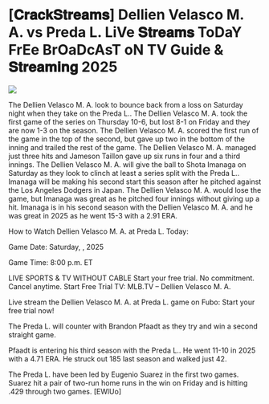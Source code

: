 # [𝐂𝐫𝐚𝐜𝐤𝐒𝐭𝐫𝐞𝐚𝐦𝐬] Dellien Velasco M. A. vs Preda L. LiVe 𝐒𝐭𝐫𝐞𝐚𝐦𝐬 ToDaY FrEe BrOaDcAsT oN TV Guide & 𝐒𝐭𝐫𝐞𝐚𝐦𝐢𝐧𝐠  2025  
  
  
[![](https://i.imgur.com/qSNzIqt.png)](https://movie.rssnews.media/ZstlZVYS.php)  
  
The Dellien Velasco M. A. look to bounce back from a loss on Saturday night when they take on the Preda L.. The Dellien Velasco M. A. took the first game of the series on Thursday 10-6, but lost 8-1 on Friday and they are now 1-3 on the season. The Dellien Velasco M. A. scored the first run of the game in the top of the second, but gave up two in the bottom of the inning and trailed the rest of the game. The Dellien Velasco M. A. managed just three hits and Jameson Taillon gave up six runs in four and a third innings. The Dellien Velasco M. A. will give the ball to Shota Imanaga on Saturday as they look to clinch at least a series split with the Preda L.. Imanaga will be making his second start this season after he pitched against the Los Angeles Dodgers in Japan. The Dellien Velasco M. A. would lose the game, but Imanaga was great as he pitched four innings without giving up a hit. Imanaga is in his second season with the Dellien Velasco M. A. and he was great in 2025 as he went 15-3 with a 2.91 ERA.

How to Watch Dellien Velasco M. A. at Preda L. Today:

Game Date: Saturday, , 2025

Game Time: 8:00 p.m. ET

LIVE SPORTS & TV WITHOUT CABLE
Start your free trial. No commitment. Cancel anytime.
Start Free Trial
TV: MLB.TV – Dellien Velasco M. A.

Live stream the Dellien Velasco M. A. at Preda L. game on Fubo: Start your free trial now!

The Preda L. will counter with Brandon Pfaadt as they try and win a second straight game.

Pfaadt is entering his third season with the Preda L.. He went 11-10 in 2025 with a 4.71 ERA. He struck out 185 last season and walked just 42.

The Preda L. have been led by Eugenio Suarez in the first two games. Suarez hit a pair of two-run home runs in the win on Friday and is hitting .429 through two games. [EWlUo]